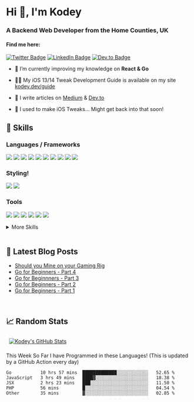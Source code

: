 <h1>Hi 👋, I'm Kodey</h1>
<h3>A Backend Web Developer from the Home Counties, UK</h3>
<h4>Find me here:</h4>

[![Twitter Badge](https://img.shields.io/badge/Twitter-Profile-informational?style=flat&logo=twitter&logoColor=white&color=1ABC9c)](https://twitter.com/ThomasKodey)
[![LinkedIn Badge](https://img.shields.io/badge/LinkedIn-Profile-informational?style=flat&logo=linkedin&logoColor=white&color=1abc9c)](https://www.linkedin.com/in/kodey-thomas-472682184/)
[![Dev.to Badge](https://img.shields.io/badge/Dev.to-Profile-informational?style=flat&logo=DEV.TO&logoColor=white&color=1abc9c)](https://dev.to/kodeythomas)

- 🌱 I’m currently improving my knowledge on **React & Go**

- 👨‍💻 My iOS 13/14 Tweak Development Guide is available on my site [kodey.dev/guide](https://kodey.dev/guide)

- 📝 I write articles on [Medium](https://kodeythomas.medium.com) & [Dev.to](https://dev.to/kodeythomas)

- 💬 I used to make iOS Tweaks... Might get back into that soon!

## 💼 Skills

### Languages / Frameworks

![](https://img.shields.io/badge/JavaScript-informational?style=flat&logo=JavaScript&logoColor=white&color=1abc9c)
![](https://img.shields.io/badge/TypeScript-informational?style=flat&logo=TypeScript&logoColor=white&color=1abc9c)
![](https://img.shields.io/badge/React-informational?style=flat&logo=react&logoColor=white&color=1abc9c)
![](https://img.shields.io/badge/Objective-C?style=flat&logo=C&logoColor=white&color=1abc9c)
![](https://img.shields.io/badge/NodeJS-informational?style=flat&logo=nodeJs&logoColor=white&color=1abc9c)
![](https://img.shields.io/badge/Go-informational?style=flat&logo=Go&logoColor=white&color=1abc9c)
![](https://img.shields.io/badge/PHP-informational?style=flat&logo=php&logoColor=white&color=1abc9c)
![](https://img.shields.io/badge/Yii2-informational?style=flat&logo=Yii2&logoColor=white&color=1abc9c)
![](https://img.shields.io/badge/NextJs-informational?style=flat&logo=next-js&color=1abc9c)
![](https://img.shields.io/badge/MySQL-informational?style=flat&logo=MySQL&color=1abc9c)

### Styling!

![](https://img.shields.io/badge/CSS3-informational?style=flat&logo=css3&logoColor=white&color=1abc9c)
![](https://img.shields.io/badge/Sass-informational?style=flat&logo=Sass&logoColor=white&color=1abc9c)


### Tools

![](https://img.shields.io/badge/NPM-informational?style=flat&logo=npm&logoColor=white&color=1abc9c)
![](https://img.shields.io/badge/Gulp-informational?style=flat&logo=gulp&logoColor=white&color=1abc9c)
![](https://img.shields.io/badge/Webpack-informational?style=flat&logo=webpack&logoColor=white&color=1abc9c)
![](https://img.shields.io/badge/AWS-informational?style=flat&logo=amazon-aws&logoColor=white&color=1Abc9c)
![](https://img.shields.io/badge/Postman-informational?style=flat&logo=Postman&logoColor=white&color=1Abc9c)
![](https://img.shields.io/badge/Swagger-informational?style=flat&logo=Swagger&logoColor=white&color=1Abc9c)

<details>
<summary>More Skills</summary>
<br>

![](https://img.shields.io/badge/MongoDB-informational?style=flat&logo=MongoDB&logoColor=white&color=1abc9c)
![](https://img.shields.io/badge/GitHub-informational?style=flat&logo=GitHub&logoColor=white&color=1abc9c)
![](https://img.shields.io/badge/Apache-informational?style=flat&logo=Apache&logoColor=white&color=1abc9c)
![](https://img.shields.io/badge/Linux-informational?style=flat&logo=linux&logoColor=white&color=1abc9c)

</details>

<br>

## 📩 Latest Blog Posts
- [Should you Mine on your Gaming Rig](https://kodeythomas.medium.com/should-you-mine-on-your-gaming-rig-8352cccb6b02)
- [Go for Beginners - Part 4](https://kodeythomas.medium.com/learning-go-part-4-fad5ef3379e6)
- [Go for Beginnners - Part 3](https://kodeythomas.medium.com/learning-go-part-3-c4b69a92a4cf)
- [Go for Beginners - Part 2](https://kodeythomas.medium.com/learning-go-part-2-1e3c8180e6ef)
- [Go for Beginners - Part 1](https://kodeythomas.medium.com/learning-go-part-1-bc16adfca0cd6)


<br>

## &#x1f4c8; Random Stats

<a href="https://github.com/KodeyThomas">
   <img align="center" style="margin:0.5rem" src="https://github-readme-stats.vercel.app/api?username=KodeyThomas&show_icons=true&line_height=27&count_private=true&title_color=ffffff&text_color=c9cacc&icon_color=4AB097&bg_color=1A2B34" alt="Kodey's GitHub Stats" />
</a>

This Week So Far I have Programmed in these Languages! (This is updated by a GitHub Action every day)
<!--START_SECTION:waka-->
```text
Go           10 hrs 57 mins  █████████████░░░░░░░░░░░░   52.65 % 
JavaScript   3 hrs 49 mins   ████▓░░░░░░░░░░░░░░░░░░░░   18.38 % 
JSX          2 hrs 23 mins   ███░░░░░░░░░░░░░░░░░░░░░░   11.50 % 
PHP          56 mins         █░░░░░░░░░░░░░░░░░░░░░░░░   04.54 % 
Other        35 mins         ▓░░░░░░░░░░░░░░░░░░░░░░░░   02.85 % 
```
<!--END_SECTION:waka-->

